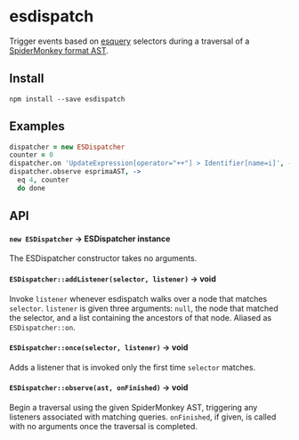 # esdispatch

Trigger events based on [esquery](https://github.com/jrfeenst/esquery) selectors during a traversal of a [SpiderMonkey format AST](https://developer.mozilla.org/en-US/docs/SpiderMonkey/Parser_API).



## Install

    npm install --save esdispatch



## Examples

```coffee
dispatcher = new ESDispatcher
counter = 0
dispatcher.on 'UpdateExpression[operator="++"] > Identifier[name=i]', -> ++counter
dispatcher.observe esprimaAST, ->
  eq 4, counter
  do done
```



## API

#### `new ESDispatcher` → ESDispatcher instance
The ESDispatcher constructor takes no arguments.

#### `ESDispatcher::addListener(selector, listener)` → void
Invoke `listener` whenever esdispatch walks over a node that matches
`selector`. `listener` is given three arguments: `null`, the node that matched
the selector, and a list containing the ancestors of that node. Aliased as
`ESDispatcher::on`.

#### `ESDispatcher::once(selector, listener)` → void
Adds a listener that is invoked only the first time `selector` matches.

#### `ESDispatcher::observe(ast, onFinished)` → void
Begin a traversal using the given SpiderMonkey AST, triggering any listeners
associated with matching queries. `onFinished`, if given, is called with no
arguments once the traversal is completed.
